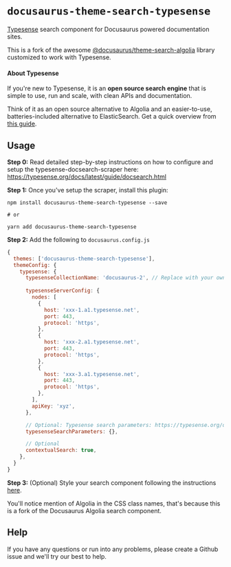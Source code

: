 # `docusaurus-theme-search-typesense`

[Typesense](https://typesense.org) search component for Docusaurus powered documentation sites.

This is a fork of the awesome [@docusaurus/theme-search-algolia](https://www.npmjs.com/package/@docusaurus/theme-search-algolia) library customized to work with Typesense.

#### About Typesense

If you're new to Typesense, it is an **open source search engine** that is simple to use, run and scale, with clean APIs and documentation.

Think of it as an open source alternative to Algolia and an easier-to-use, batteries-included alternative to ElasticSearch. Get a quick overview from [this guide](https://typesense.org/guide/).

## Usage

**Step 0:** Read detailed step-by-step instructions on how to configure and setup the typesense-docsearch-scraper here: https://typesense.org/docs/latest/guide/docsearch.html

**Step 1:** Once you've setup the scraper, install this plugin:

```shell
npm install docusaurus-theme-search-typesense --save

# or 

yarn add docusaurus-theme-search-typesense
```

**Step 2:** Add the following to `docusaurus.config.js`

```js
{
  themes: ['docusaurus-theme-search-typesense'],
  themeConfig: {
    typesense: {
      typesenseCollectionName: 'docusaurus-2', // Replace with your own doc site's name. Should match the collection name in the scraper settings.
      
      typesenseServerConfig: {
        nodes: [
          {
            host: 'xxx-1.a1.typesense.net',
            port: 443,
            protocol: 'https',
          },
          {
            host: 'xxx-2.a1.typesense.net',
            port: 443,
            protocol: 'https',
          },
          {
            host: 'xxx-3.a1.typesense.net',
            port: 443,
            protocol: 'https',
          },
        ],
        apiKey: 'xyz',
      },

      // Optional: Typesense search parameters: https://typesense.org/docs/0.21.0/api/documents.html#arguments
      typesenseSearchParameters: {},

      // Optional
      contextualSearch: true,
    },
  }
}
```

**Step 3:** (Optional) Style your search component following the instructions [here](https://docusaurus.io/docs/search#styling-your-algolia-search). 

You'll notice mention of Algolia in the CSS class names, that's because this is a fork of the Docusaurus Algolia search component. 

## Help

If you have any questions or run into any problems, please create a Github issue and we'll try our best to help.
